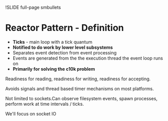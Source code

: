 !SLIDE full-page smbullets

# Reactor Pattern - Definition #

* __Ticks__ - main loop with a tick quantum
* __Notified to do work by lower level subsystems__
* Separates event detection from event processing
* Events are generated from the the execution thread the event loop runs on
* __Primarily for solving the c10k problem__

<p class="notes">
Readiness for reading, readiness for writing, readiness for accepting.

Avoids signals and thread based timer mechanisms on most platforms.

Not limited to sockets.Can observe filesystem events, spawn processes, perform work at time intervals / ticks.

We'll focus on socket IO
</p>
